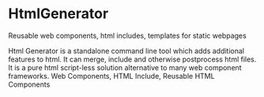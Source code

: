 # HtmlGenerator
Reusable web components, html includes, templates for static webpages

Html Generator is a standalone command line tool which adds additional features to html. It can merge, include and otherwise postprocess html files. It is a pure html script-less solution alternative to many web component frameworks.
Web Components, HTML Include, Reusable HTML Components
